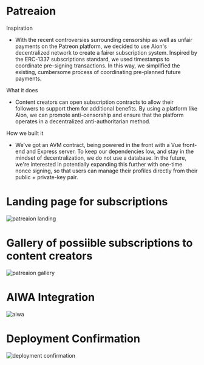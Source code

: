 # Patreaion

Inspiration
* With the recent controversies surrounding censorship as well as unfair payments on the Patreon platform, we decided to use Aion's decentralized network to create a fairer subscription system. Inspired by the ERC-1337 subscriptions standard, we used timestamps to coordinate pre-signing transactions. In this way, we simplified the existing, cumbersome process of coordinating pre-planned future payments.

What it does
* Content creators can open subscription contracts to allow their followers to support them for additional benefits. By using a platform like Aion, we can promote anti-censorship and ensure that the platform operates in a decentralized anti-authoritarian method.

How we built it
* We've got an AVM contract, being powered in the front with a Vue front-end and Express server. To keep our dependencies low, and stay in the mindset of decentralization, we do not use a database. In the future, we're interested in potentially expanding this further with one-time nonce signing, so that users can manage their profiles directly from their public + private-key pair.

# Landing page for subscriptions
![patreaion landing](https://user-images.githubusercontent.com/43080845/122659392-cb60cf00-d145-11eb-97a0-c976248fdcc5.jpeg)


# Gallery of possiible subscriptions to content creators
![patreaion gallery](https://user-images.githubusercontent.com/43080845/122659390-c8fe7500-d145-11eb-820f-ff5ee021c50c.jpeg)


# AIWA Integration
![aiwa](https://user-images.githubusercontent.com/43080845/122659374-9eacb780-d145-11eb-810b-51e1739cceeb.jpeg)

# Deployment Confirmation
![deployment confirmation](https://user-images.githubusercontent.com/43080845/122659372-9c4a5d80-d145-11eb-9b90-15aa00e1ae30.jpeg)

